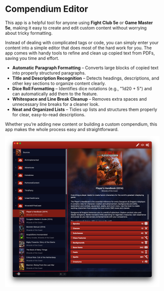 # Compendium Editor

This app is a helpful tool for anyone using **Fight Club 5e** or **Game Master 5e**, making it easy to create and edit custom content without worrying about tricky formatting.  

Instead of dealing with complicated tags or code, you can simply enter your content into a simple editor that does most of the hard work for you. The app comes with handy tools to refine and clean up copied text from PDFs, saving you time and effort.  

- **Automatic Paragraph Formatting** – Converts large blocks of copied text into properly structured paragraphs.  
- **Title and Description Recognition** – Detects headings, descriptions, and other key sections to organize content clearly.  
- **Dice Roll Formatting** – Identifies dice notations (e.g., "1d20 + 5") and can automatically add them to the feature.  
- **Whitespace and Line Break Cleanup** – Removes extra spaces and unnecessary line breaks for a cleaner look.  
- **Neat and Organized Lists** – Tidies up lists and structures them properly for clear, easy-to-read descriptions.  

Whether you’re adding new content or building a custom compendium, this app makes the whole process easy and straightforward.

![Main Window](Screenshots/main-window.png)